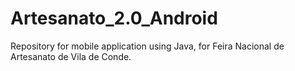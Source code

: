 # Artesanato_2.0_Android
Repository for mobile application using Java, for Feira Nacional de Artesanato de Vila de Conde.
